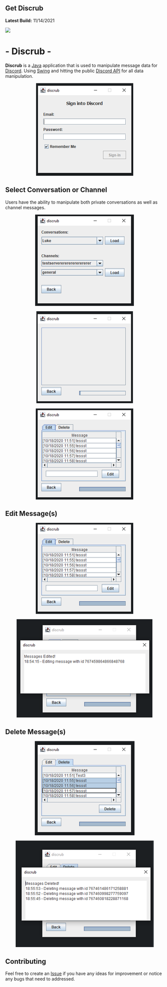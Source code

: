 
## Get Discrub

**Latest Build:** 11/14/2021

<a href="https://github.com/prathercc/discrub/raw/development/Discrub.jar"><img src="https://img.shields.io/badge/Discrub.jar-Download-blue.svg?style=plastic&logo=java"></a>

#  - Discrub - 

 **Discrub** is a [Java](https://java.com/en/) application that is used to manipulate message data for [Discord](https://discord.com/).
 Using [Swing](https://openjdk.java.net/groups/swing/#:~:text=Swing%20is%20a%20Graphical%20User,color%20choosers%20and%20combo%20boxes.) and hitting the public [Discord API](https://discord.com/developers/docs/intro) for all data manipulation.
<p align="center">
<img src="https://raw.githubusercontent.com/prathercc/discrub/development/screenshots/LoginMenu.png">
</p>


## Select Conversation or Channel
Users have the ability to manipulate both private conversations as well as channel messages.

<p align="center">
<img src="https://raw.githubusercontent.com/prathercc/discrub/development/screenshots/ConfigurationMenu.png">
</p>
<p align="center">
<img src="https://raw.githubusercontent.com/prathercc/discrub/development/screenshots/LoadingManagement.png">
</p>
<p align="center">
<img src="https://raw.githubusercontent.com/prathercc/discrub/development/screenshots/ManagementMenu.png">
</p>

## Edit Message(s)
<p align="center">
<img src="https://raw.githubusercontent.com/prathercc/discrub/development/screenshots/ManagementMenu.png">
</p>
<p align="center">
<img src="https://raw.githubusercontent.com/prathercc/discrub/development/screenshots/MessageEdited.png">
</p>

## Delete Message(s)
<p align="center">
<img src="https://raw.githubusercontent.com/prathercc/discrub/development/screenshots/DeletingMessages.png">
</p>
<p align="center">
<img src="https://raw.githubusercontent.com/prathercc/discrub/development/screenshots/MessagesDeleted.png">
</p>

## Contributing

Feel free to create an [Issue](https://github.com/prathercc/discrub/issues) if you have any ideas for improvement or notice any bugs that need to addressed.

 

